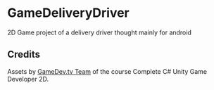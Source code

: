 # GameDeliveryDriver
2D Game project of a delivery driver thought mainly for android

## Credits
Assets by [GameDev.tv Team](https://www.udemy.com/user/gamedevtv/) of the course Complete C# Unity Game Developer 2D.

